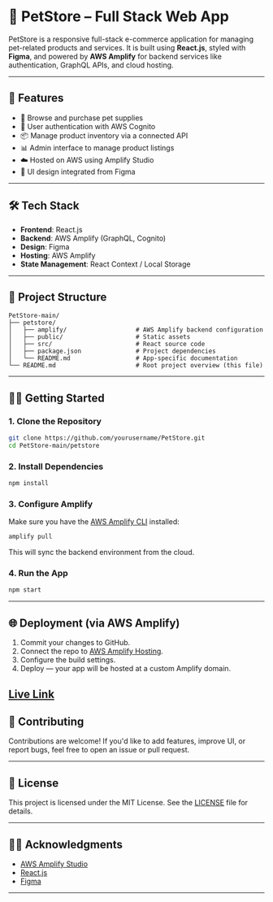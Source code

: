 # 🐾 PetStore – Full Stack Web App

PetStore is a responsive full-stack e-commerce application for managing pet-related products and services. It is built using **React.js**, styled with **Figma**, and powered by **AWS Amplify** for backend services like authentication, GraphQL APIs, and cloud hosting.

---

## 🚀 Features

- 🛒 Browse and purchase pet supplies
- 🔐 User authentication with AWS Cognito
- 📦 Manage product inventory via a connected API
- 📊 Admin interface to manage product listings
- ☁️ Hosted on AWS using Amplify Studio
- 💅 UI design integrated from Figma

---

## 🛠️ Tech Stack

- **Frontend**: React.js
- **Backend**: AWS Amplify (GraphQL, Cognito)
- **Design**: Figma
- **Hosting**: AWS Amplify
- **State Management**: React Context / Local Storage

---

## 📁 Project Structure

```
PetStore-main/
├── petstore/
│   ├── amplify/                   # AWS Amplify backend configuration
│   ├── public/                    # Static assets
│   ├── src/                       # React source code
│   ├── package.json               # Project dependencies
│   └── README.md                  # App-specific documentation
└── README.md                      # Root project overview (this file)
```

---

## 🧑‍💻 Getting Started

### 1. Clone the Repository

```bash
git clone https://github.com/yourusername/PetStore.git
cd PetStore-main/petstore
```

### 2. Install Dependencies

```bash
npm install
```

### 3. Configure Amplify

Make sure you have the [AWS Amplify CLI](https://docs.amplify.aws/cli/start/install/) installed:

```bash
amplify pull
```

This will sync the backend environment from the cloud.

### 4. Run the App

```bash
npm start
```

---

## 🌐 Deployment (via AWS Amplify)

1. Commit your changes to GitHub.
2. Connect the repo to [AWS Amplify Hosting](https://console.aws.amazon.com/amplify/).
3. Configure the build settings.
4. Deploy — your app will be hosted at a custom Amplify domain.

[Live Link](http://petstore-frontend.s3-website.us-east-2.amazonaws.com/)   
---

## 🤝 Contributing

Contributions are welcome! If you'd like to add features, improve UI, or report bugs, feel free to open an issue or pull request.

---

## 📄 License

This project is licensed under the MIT License. See the [LICENSE](LICENSE) file for details.

---

## 👨‍🎨 Acknowledgments

- [AWS Amplify Studio](https://aws.amazon.com/amplify/studio/)
- [React.js](https://reactjs.org/)
- [Figma](https://www.figma.com/)

---
